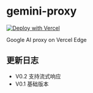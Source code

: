 # gemini-proxy

[![Deploy with Vercel](https://vercel.com/button)](https://vercel.com/new/clone?repository-url=https://github.com/LHXCxyw/ai-proxy-verce)

Google AI proxy on Vercel Edge

## 更新日志

- V0.2 支持流式响应
- V0.1 基础版本
